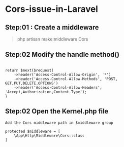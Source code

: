# Cors-issue-in-Laravel

## Step:01 : Create a middleware

> php artisan make:middleware Cors 

## Step:02 Modify the handle method()

```

return $next($request)
	->header('Access-Control-Allow-Origin', '*')
	->header('Access-Control-Allow-Methods', 'POST, GET,PUT,DELETE,OPTIONS')
	->header('Access-Control-Allow-Headers', 'Accept,Authorization,Content-Type'); 
}

```

## Step:02 Open the Kernel.php file

```
Add the Cors middleware path in $middleware group 
 
protected $middleware = [
	\App\Http\Middleware\Cors::class
]

```


